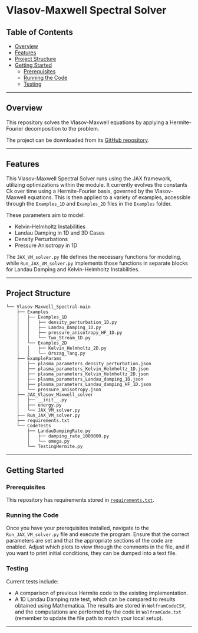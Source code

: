 # Vlasov-Maxwell Spectral Solver

## Table of Contents

- [Overview](#overview)
- [Features](#features)
- [Project Structure](#project-structure)
- [Getting Started](#getting-started)
  - [Prerequisites](#prerequisites)
  - [Running the Code](#running-the-code)
  - [Testing](#testing)

---

## Overview

This repository solves the Vlasov-Maxwell equations by applying a Hermite-Fourier decomposition to the problem.

The project can be downloaded from its [GitHub repository](https://github.com/uwplasma/Vlasov-Maxwell_Spectral_Solver).

---

## Features

This Vlasov-Maxwell Spectral Solver runs using the JAX framework, utilizing optimizations within the module. It currently evolves the constants Ck over time using a Hermite-Fourier basis, governed by the Vlasov-Maxwell equations. This is then applied to a variety of examples, accessible through the `Examples_1D` and `Examples_2D` files in the `Examples` folder.

These parameters aim to model:
- Kelvin-Helmholtz Instabilities
- Landau Damping in 1D and 3D Cases
- Density Perturbations
- Pressure Anisotropy in 1D

The `JAX_VM_solver.py` file defines the necessary functions for modeling, while `Run_JAX_VM_solver.py` implements those functions in separate blocks for Landau Damping and Kelvin-Helmholtz Instabilities.

---

## Project Structure

```
└── Vlasov-Maxwell_Spectral-main
    ├── Examples
    │   ├── Examples_1D
    │   │   ├── density_perturbation_1D.py
    │   │   ├── Landau_Damping_1D.py
    │   │   ├── pressure_anisotropy_HF_1D.py
    │   │   └── Two_Stream_1D.py
    │   └── Examples_2D
    │   │   ├── Kelvin_Helmholtz_2D.py
    │   │   └── Orszag_Tang.py
    ├── ExampleParams
    │   ├── plasma_parameters_density_perturbation.json
    │   ├── plasma_parameters_Kelvin_Helmholtz_1D.json
    │   ├── plasma_parameters_Kelvin_Helmholtz_2D.json
    │   ├── plasma_parameters_Landau_damping_1D.json
    │   ├── plasma_parameters_Landau_damping_HF_1D.json
    │   └── pressure_anisotropy.json
    ├── JAX_Vlasov_Maxwell_solver
    │   ├── __init__.py
    │   ├── energy.py
    │   └── JAX_VM_solver.py
    ├── Run_JAX_VM_solver.py
    ├── requirements.txt
    └── CodeTests
        ├── LandauDampingRate.py
        │   ├── damping_rate_1000000.py
        │   └── omega.py
        └── TestingHermite.py
```

---

## Getting Started

### Prerequisites

This repository has requirements stored in [`requirements.txt`](requirements.txt).

### Running the Code

Once you have your prerequisites installed, navigate to the `Run_JAX_VM_solver.py` file and execute the program. Ensure that the correct parameters are set and that the appropriate sections of the code are enabled. Adjust which plots to view through the comments in the file, and if you want to print initial conditions, they can be dumped into a text file.

### Testing

Current tests include:
- A comparison of previous Hermite code to the existing implementation.
- A 1D Landau Damping rate test, which can be compared to results obtained using Mathematica. The results are stored in `WolframCodeCSV`, and the computations are performed by the code in `WolframCode.txt` (remember to update the file path to match your local setup).

---

